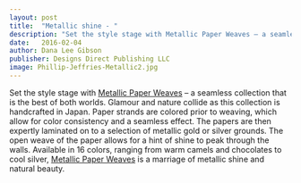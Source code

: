 ```yaml
---
layout: post
title:  "Metallic shine - "
description: "Set the style stage with Metallic Paper Weaves – a seamless collection that is the best of both worlds. "
date:   2016-02-04
author: Dana Lee Gibson
publisher: Designs Direct Publishing LLC
image: Phillip-Jeffries-Metallic2.jpg
---
```


Set the style stage with [Metallic Paper Weaves](https://www.phillipjeffries.com/) – a seamless collection that is the best of both worlds. Glamour and nature collide as this collection is handcrafted in Japan. Paper strands are colored prior to weaving, which allow for color consistency and a seamless effect.<!--more--> The papers are then expertly laminated on to a selection of metallic gold or silver grounds. The open weave of the paper allows for a hint of shine to peak through the walls. Available in 16 colors, ranging from warm camels and chocolates to cool silver, [Metallic Paper Weaves](https://www.phillipjeffries.com/) is a marriage of metallic shine and natural beauty.
